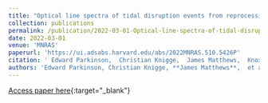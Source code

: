 ```yaml
---
title: "Optical line spectra of tidal disruption events from reprocessing in optically thick outflows"
collection: publications
permalink: /publication/2022-03-01-Optical-line-spectra-of-tidal-disruption-events-from-reprocessing-in-optically-thick-outflows
date: 2022-03-01
venue: 'MNRAS'
paperurl: 'https://ui.adsabs.harvard.edu/abs/2022MNRAS.510.5426P'
citation: ' Edward Parkinson,  Christian Knigge,  James Matthews,  Knox Long,  Nick Higginbottom,  Stuart Sim,  Samuel Mangham, &quot;Optical line spectra of tidal disruption events from reprocessing in optically thick outflows.&quot; MNRAS, 2022.'
authors: 'Edward Parkinson, Christian Knigge, **James Matthews**,  et al.'
---
```

[Access paper here](https://ui.adsabs.harvard.edu/abs/2022MNRAS.510.5426P){:target="_blank"}
